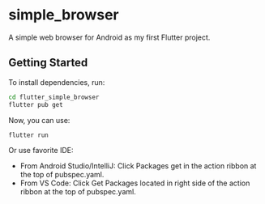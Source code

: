 # simple_browser

A simple web browser for Android as my first Flutter project.

## Getting Started

To install dependencies, run:
```bash
cd flutter_simple_browser
flutter pub get
``` 
Now, you can use:
```bash
flutter run
```

Or use favorite IDE:
-	From Android Studio/IntelliJ: Click Packages get in the action ribbon at the top of pubspec.yaml.
-	From VS Code: Click Get Packages located in right side of the action ribbon at the top of pubspec.yaml.




